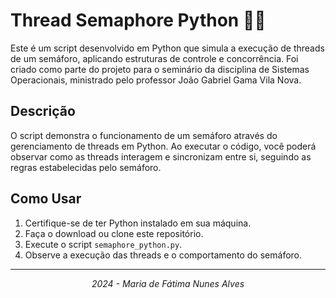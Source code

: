 # Thread Semaphore Python 🚦🐍

Este é um script desenvolvido em Python que simula a execução de threads de um semáforo, aplicando estruturas de controle e concorrência. Foi criado como parte do projeto para o seminário da disciplina de Sistemas Operacionais, ministrado pelo professor João Gabriel Gama Vila Nova.

## Descrição

O script demonstra o funcionamento de um semáforo através do gerenciamento de threads em Python. Ao executar o código, você poderá observar como as threads interagem e sincronizam entre si, seguindo as regras estabelecidas pelo semáforo.

## Como Usar

1. Certifique-se de ter Python instalado em sua máquina.
2. Faça o download ou clone este repositório.
3. Execute o script `semaphore_python.py`.
4. Observe a execução das threads e o comportamento do semáforo.
<hr>
<p align="center"><i>2024 - Maria de Fátima Nunes Alves</i></p>
